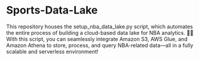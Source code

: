 # Sports-Data-Lake
This repository houses the setup_nba_data_lake.py script, which automates the entire process of building a cloud-based data lake for NBA analytics. 🚀🏀  With this script, you can seamlessly integrate Amazon S3, AWS Glue, and Amazon Athena to store, process, and query NBA-related data—all in a fully scalable and serverless environment!
